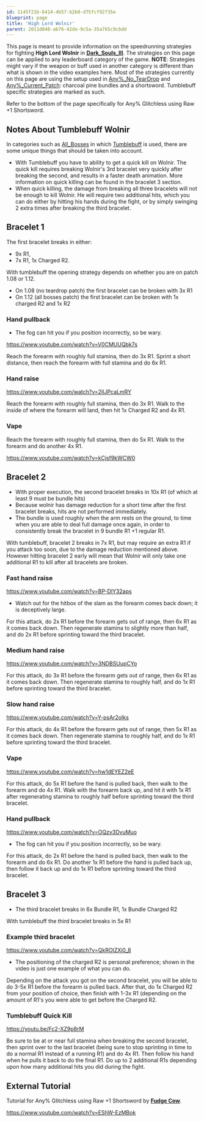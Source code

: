 ```yaml
---
id: 1145f21b-6414-4b57-b2b0-d75fcf92f35e
blueprint: page
title: 'High Lord Wolnir'
parent: 2011d048-ab76-42de-9c5a-35a765c9cbdd
---
```

This page is meant to provide information on the speedrunning strategies for fighting **High Lord Wolnir** in [**Dark\_Souls\_III**](/darksouls3). The strategies on this page can be applied to any leaderboard category of the game.
**NOTE**: Strategies might vary if the weapon or buff used in another category is different than what is shown in the video examples here. Most of the strategies currently on this page are using the setup used in [Any%_No_TearDrop](/darksouls3/any-no-teardrop) and [Any%_Current_Patch](/darksouls3/any-current-patch): charcoal pine bundles and a shortsword. Tumblebuff specific strategies are marked as such.

Refer to the bottom of the page specifically for Any% Glitchless using Raw +1 Shortsword.

## Notes About Tumblebuff Wolnir

In categories such as [All_Bosses](/darksouls3/all-bosses) in which [Tumblebuff](/darksouls3/tumblebuff) is used, there are some unique things that should be taken into account.

- With Tumblebuff you have to ability to get a quick kill on Wolnir. The quick kill requires breaking Wolnir's 3rd bracelet very quickly after breaking the second, and results in a faster death animation. More information on quick killing can be found in the bracelet 3 section.
- When quick killing, the damage from breaking all three bracelets will not be enough to kill Wolnir. He will require two additional hits, which you can do either by hitting his hands during the fight, or by simply swinging 2 extra times after breaking the third bracelet.

## **Bracelet 1**

The first bracelet breaks in either:

- 9x R1,
- 7x R1, 1x Charged R2.

With tumblebuff the opening strategy depends on whether you are on patch 1.08 or 1.12.

- On 1.08 (no teardrop patch) the first bracelet can be broken with 3x R1
- On 1.12 (all bosses patch) the first bracelet can be broken with 1x charged R2 and 1x R2

### **Hand pullback**

- The fog can hit you if you position incorrectly, so be wary.

https://www.youtube.com/watch?v=V0CMUUQbk7s

Reach the forearm with roughly full stamina, then do 3x R1. Sprint a short distance, then reach the forearm with full stamina and do 6x R1.

### **Hand raise**

https://www.youtube.com/watch?v=2IlJPcaLmRY

Reach the forearm with roughly full stamina, then do 3x R1. Walk to the inside of where the forearm will land, then hit 1x Charged R2 and 4x R1.

### **Vape**

Reach the forearm with roughly full stamina, then do 5x R1. Walk to the forearm and do another 4x R1.

https://www.youtube.com/watch?v=kCjsf9kWCW0

## **Bracelet 2**

- With proper execution, the second bracelet breaks in 10x R1 (of which at least 9 must be bundle hits)
- Because wolnir has damage reduction for a short time after the first bracelet breaks, hits are not performed immediately.
- The bundle is used roughly when the arm rests on the ground, to time when you are able to deal full damage once again, in order to consistently break the bracelet in 9 bundle R1 +1 regular R1.

With tumblebuff, bracelet 2 breaks in 7x R1, but may require an extra R1 if you attack too soon, due to the damage reduction mentioned above. However hitting bracelet 2 early will mean that Wolnir will only take one additional R1 to kill after all bracelets are broken.

### **Fast hand raise**

https://www.youtube.com/watch?v=BP-DlY32aps

- Watch out for the hitbox of the slam as the forearm comes back down; it is deceptively large.

For this attack, do 2x R1 before the forearm gets out of range, then 6x R1 as it comes back down. Then regenerate stamina to slightly more than half, and do 2x R1 before sprinting toward the third bracelet.

### **Medium hand raise**

https://www.youtube.com/watch?v=3NDBSUupCYo

For this attack, do 3x R1 before the forearm gets out of range, then 6x R1 as it comes back down. Then regenerate stamina to roughly half, and do 1x R1 before sprinting toward the third bracelet.

### **Slow hand raise**

https://www.youtube.com/watch?v=Y-psAr2oIks

For this attack, do 4x R1 before the forearm gets out of range, then 5x R1 as it comes back down. Then regenerate stamina to roughly half, and do 1x R1 before sprinting toward the third bracelet.

### **Vape**

https://www.youtube.com/watch?v=hw1dEYEZ2eE

For this attack, do 5x R1 before the hand is pulled back, then walk to the forearm and do 4x R1. Walk with the forearm back up, and hit it with 1x R1 after regenerating stamina to roughly half before sprinting toward the third bracelet.

### **Hand pullback**

https://www.youtube.com/watch?v=OQzv3DvuMuo

- The fog can hit you if you position incorrectly, so be wary.

For this attack, do 2x R1 before the hand is pulled back, then walk to the forearm and do 6x R1. Do another 1x R1 before the hand is pulled back up, then follow it back up and do 1x R1 before sprinting toward the third bracelet.

## **Bracelet 3**

- The third bracelet breaks in 6x Bundle R1, 1x Bundle Charged R2

With tumblebuff the third bracelet breaks in 5x R1

### **Example third bracelet**

https://www.youtube.com/watch?v=QkROIZXi0_8

- The positioning of the charged R2 is personal preference; shown in the video is just one example of what you can do.

Depending on the attack you got on the second bracelet, you will be able to do 3-5x R1 before the forearm is pulled back.
After that, do 1x Charged R2 from your position of choice, then finish with 1-3x R1 (depending on the amount of R1's you were able to get before the Charged R2.

### **Tumblebuff Quick Kill**

https://youtu.be/Fc2-XZ9p8rM

Be sure to be at or near full stamina when breaking the second bracelet, then sprint over to the last bracelet (being sure to stop sprinting in time to do a normal R1 instead of a running R1) and do 4x R1. Then follow his hand when he pulls it back to do the final R1. Do up to 2 additional R1s depending upon how many additional hits you did during the fight.

## External Tutorial

Tutorial for Any% Glitchless using Raw +1 Shortsword by [**Fudge Cow**](https://youtube.com/channel/UCE7iRz8CWz7RQdsNDWVfc9g).

https://www.youtube.com/watch?v=EShW-EzMBok
